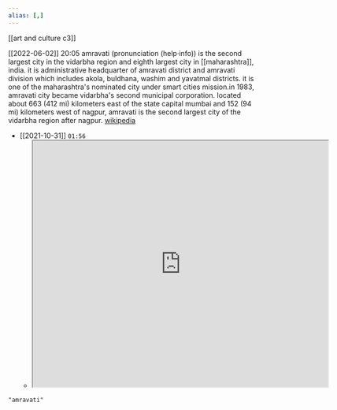 ```yaml
---
alias: [,]
---
```

[[art and culture c3]]

[[2022-06-02]] 20:05
amravati (pronunciation (help·info)) is the second largest city in the vidarbha region and eighth largest city in [[maharashtra]], india. it is administrative headquarter of amravati district and amravati division which includes akola, buldhana, washim and yavatmal districts. it is one of the maharashtra's nominated city under smart cities mission.in 1983, amravati city became vidarbha's second municipal corporation. located about 663 (412 mi) kilometers east of the state capital mumbai and 152 (94 mi) kilometers west of nagpur, amravati is the second largest city of the vidarbha region after nagpur.
[wikipedia](https://en.wikipedia.org/wiki/amravati)

- [[2021-10-31]]  `01:56`
	- <iframe src="https://www.wikiwand.com/en/amravati" width="600" height="500" ></iframe>
```query
"amravati"
```